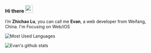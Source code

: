 
### Hi there <img src="https://media.giphy.com/media/hvRJCLFzcasrR4ia7z/giphy.gif" width="25px">


I’m **Zhichao Lu**, you can call me **Evan**, a web developer from Weifang, China. I'm Focusing on Web/iOS

![Most Used Languages](https://github-readme-stats.vercel.app/api/top-langs?username=lzcdev&theme=tokyonight)

![Evan's github stats](https://github-readme-stats.vercel.app/api?username=lzcdev&theme=tokyonight&show_icons=true&hide=contribs&count_private=true)



